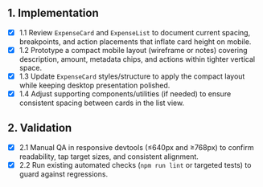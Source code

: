 ## 1. Implementation
- [x] 1.1 Review `ExpenseCard` and `ExpenseList` to document current spacing, breakpoints, and action placements that inflate card height on mobile.
- [x] 1.2 Prototype a compact mobile layout (wireframe or notes) covering description, amount, metadata chips, and actions within tighter vertical space.
- [x] 1.3 Update `ExpenseCard` styles/structure to apply the compact layout while keeping desktop presentation polished.
- [x] 1.4 Adjust supporting components/utilities (if needed) to ensure consistent spacing between cards in the list view.

## 2. Validation
- [x] 2.1 Manual QA in responsive devtools (≤640px and ≥768px) to confirm readability, tap target sizes, and consistent alignment.
- [x] 2.2 Run existing automated checks (`npm run lint` or targeted tests) to guard against regressions.

